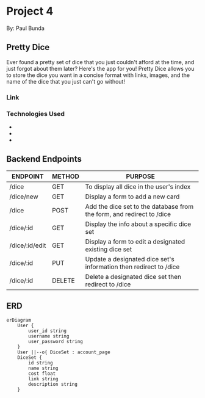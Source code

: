 # Project 4
By: Paul Bunda
## Pretty Dice
Ever found a pretty set of dice that you just couldn't afford at the time, and just forgot about them later? Here's the app for you! Pretty Dice allows you to store the dice you want in a concise format with links, images, and the name of the dice that you just can't go without!

### Link

### Technologies Used 
-
-
-

## Backend Endpoints
| ENDPOINT | METHOD | PURPOSE |
|----------|--------|---------|
| /dice | GET | To display all dice in the user's index |
| /dice/new | GET | Display a form to add a new card |
| /dice | POST | Add the dice set to the database from the form, and redirect to /dice |
| /dice/:id | GET | Display the info about a specific dice set |
| /dice/:id/edit | GET | Display a form to edit a designated existing dice set |
| /dice/:id | PUT | Update a designated dice set's information then redirect to /dice |
| /dice/:id | DELETE | Delete a designated dice set then redirect to /dice  |

## ERD
``` mermaid
erDiagram
    User {
        user_id string
        username string
        user_password string 
    }
    User ||--o{ DiceSet : account_page
    DiceSet {
        id string 
        name string
        cost float
        link string
        description string
    }

```
